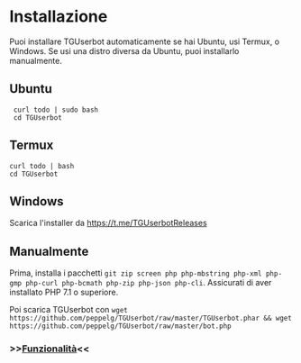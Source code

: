 # Installazione
Puoi installare TGUserbot automaticamente se hai Ubuntu, usi Termux, o Windows. Se usi una distro diversa da Ubuntu, puoi installarlo manualmente.

Ubuntu
------
     curl todo | sudo bash
     cd TGUserbot
     
Termux
------
    curl todo | bash
    cd TGUserbot

Windows
-------
Scarica l'installer da https://t.me/TGUserbotReleases

Manualmente
------------
Prima, installa i pacchetti `git zip screen php php-mbstring php-xml php-gmp php-curl php-bcmath php-zip php-json php-cli`. Assicurati di aver installato PHP 7.1 o superiore.

Poi scarica TGUserbot con `wget https://github.com/peppelg/TGUserbot/raw/master/TGUserbot.phar && wget https://github.com/peppelg/TGUserbot/raw/master/bot.php`



### >>[Funzionalità](https://github.com/peppelg/TGUserbot/tree/master/docs/it/Use.md)<<
